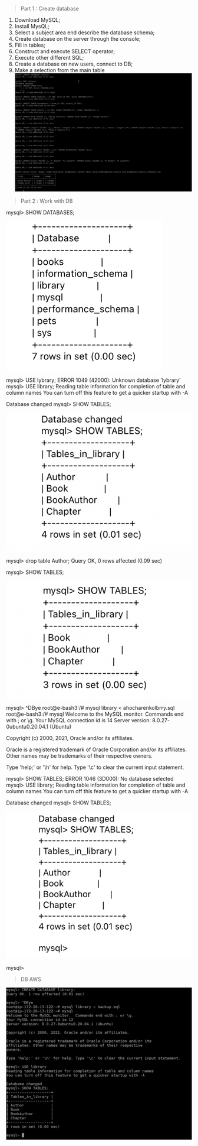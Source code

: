 > Part 1 : Create database
  
1. Download MySQL;
2. Install MysQL;
3. Select a subject area end describe the database schema;
4. Create database on the server through the console;
5. Fill in tables;
6. Construct and execute SELECT operator;
7. Execute other different SQL;
8. Create a database on new users, connect to DB;
9. Make a selection from the main table
![1](https://github.com/anastasiia-honcharenko/DevOps_online_Dnipro_2021Q4/blob/main/m4/DB%20Part%201.png)

> Part 2 : Work with DB
> 
 mysql> SHOW DATABASES;
 
![2](https://github.com/anastasiia-honcharenko/DevOps_online_Dnipro_2021Q4/blob/main/m4/DB%20Part%202%20.png)

mysql> USE lybrary;
ERROR 1049 (42000): Unknown database 'lybrary'
mysql> USE library;
Reading table information for completion of table and column names
You can turn off this feature to get a quicker startup with -A

Database changed
mysql> SHOW TABLES;

![3](https://github.com/anastasiia-honcharenko/DevOps_online_Dnipro_2021Q4/blob/main/m4/DB%20Part%202%20(1).png)

mysql> drop table Author;
Query OK, 0 rows affected (0.09 sec)

mysql> SHOW TABLES;

![4](https://github.com/anastasiia-honcharenko/DevOps_online_Dnipro_2021Q4/blob/main/m4/DB%20Part%202(2).png)

mysql> ^DBye
root@e-bash3:/# mysql library < ahocharenkolbrry.sql
root@e-bash3:/# mysql
Welcome to the MySQL monitor.  Commands end with ; or \g.
Your MySQL connection id is 14
Server version: 8.0.27-0ubuntu0.20.04.1 (Ubuntu)

Copyright (c) 2000, 2021, Oracle and/or its affiliates.

Oracle is a registered trademark of Oracle Corporation and/or its
affiliates. Other names may be trademarks of their respective
owners.

Type 'help;' or '\h' for help. Type '\c' to clear the current input statement.

mysql> SHOW TABLES;
ERROR 1046 (3D000): No database selected
mysql> USE library;
Reading table information for completion of table and column names
You can turn off this feature to get a quicker startup with -A

Database changed
mysql> SHOW TABLES;


![4](https://github.com/anastasiia-honcharenko/DevOps_online_Dnipro_2021Q4/blob/main/m4/DB%20Part%202(3).png)

mysql>

> DB AWS


![5](https://github.com/anastasiia-honcharenko/DevOps_online_Dnipro_2021Q4/blob/main/m4/DB%20Part%202%20AWS.png)

